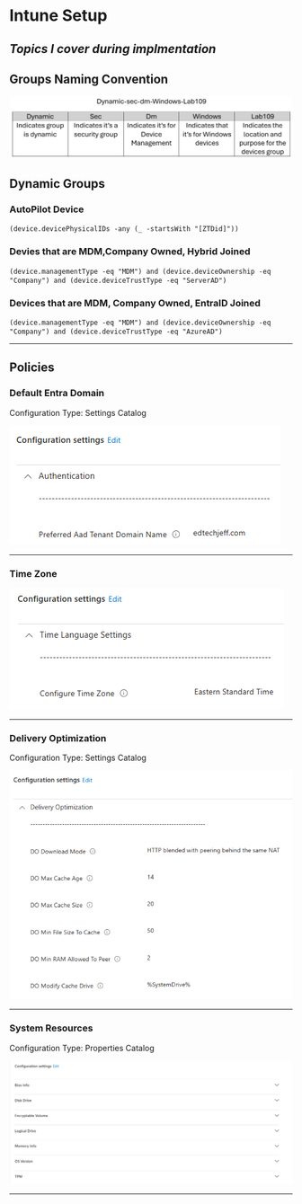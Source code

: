 # Intune Setup
## ***Topics I cover during implmentation***

## Groups Naming Convention
![alt text](Images/Groups.png)

## Dynamic Groups

### AutoPilot Device
```
(device.devicePhysicalIDs -any (_ -startsWith "[ZTDid]"))
```

### Devies that are MDM,Company Owned, Hybrid Joined
```
(device.managementType -eq "MDM") and (device.deviceOwnership -eq "Company") and (device.deviceTrustType -eq "ServerAD")
```

### Devices that are MDM, Company Owned, EntraID Joined
```
(device.managementType -eq "MDM") and (device.deviceOwnership -eq "Company") and (device.deviceTrustType -eq "AzureAD")
```
---

## Policies

### Default Entra Domain

Configuration Type: Settings Catalog

![alt text](Images/DefaultEntraDomain.png)

---

### Time Zone

![alt text](Images/TimeZone.png)

---

### Delivery Optimization

Configuration Type: Settings Catalog

![alt text](Images/DeliveryOptimization.png)

---

### System Resources

Configuration Type: Properties Catalog

![alt text](Images/SystemResources.png)

---

